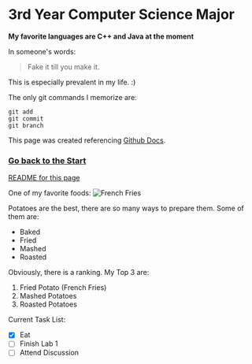 # 3rd Year Computer Science Major
**My favorite languages are C++ and Java at the moment**

In someone's words:
> Fake it till you make it.

This is especially prevalent in my life. :)

The only git commands I memorize are:
```
git add
git commit
git branch
```

This page was created referencing [Github Docs](https://docs.github.com/en/github/writing-on-github/getting-started-with-writing-and-formatting-on-github/basic-writing-and-formatting-syntax).

### [Go back to the Start](#3rd-year-computer-science-major)

[README for this page](README.md)

One of my favorite foods:
![French Fries](https://static.toiimg.com/thumb/54659021.cms?imgsize=275086&width=800&height=800)

Potatoes are the best, there are so many ways to prepare them. Some of them are:
- Baked
- Fried
- Mashed
- Roasted

Obviously, there is a ranking. My Top 3 are:
1. Fried Potato (French Fries)
2. Mashed Potatoes
3. Roasted Potatoes

Current Task List:
- [x] Eat
- [ ] Finish Lab 1
- [ ] Attend Discussion